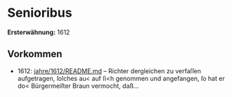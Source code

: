 # Senioribus

**Ersterwähnung:** 1612

## Vorkommen
- 1612: [jahre/1612/README.md](../jahre/1612/README.md) – Richter dergleichen zu
verfaſſen aufgetragen, ſolches au< auf ſi<h genommen und
angefangen, ſo hat er do< Bürgermeiſter Braun vermocht,
daß...
